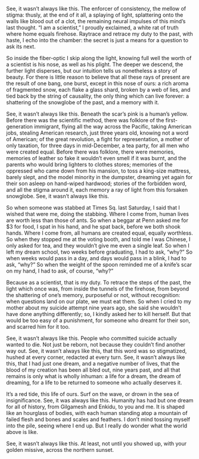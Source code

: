 <!-- emilia-snapshot-properties
See, It Wasn’t Always Like This
2021/11/29
cygnus
emilia-snapshot-properties -->

See, it wasn’t always like this.
The enforcer of consistency, the mellow of stigma:
thusly,
at the end of it all, a splaying of light, splattering onto the walls
like blood out of a clot, the remaining neural impulses of
this mind’s last thought. “I am a scientist,” I proudly exclaimed,
a white rat of truth where home equals firehose. Raytrace and retrace
my duty to the past, with haste, I echo into the chamber: the secret is just a means
for a question to ask its next.

So inside the fiber-optic I skip along the light, knowing full well
the worth of a scientist is his nose, as well as his plight. The deeper we descend,
the further light disperses, but our intuition tells us nonetheless
a story of beauty. For there is little reason to believe
that all these rays of present are the result of one bang, one burst,
except in this nose of ours: a rich aroma of fragmented snow,
each flake a glass shard, broken by a web of lies, and tied back by the string of causality,
the only thing which can live forever: a shattering of the snowglobe of the past,
and a memory with it.

See, it wasn’t always like this.
Beneath the scar’s pink is a human’s yellow.
Before there was the scientific method, there was folklore
of the first-generation immigrant, flying all the way across the Pacific,
taking American jobs, stealing American research,
just three years old, knowing not a word of American;
of the great revolution, a fight for representation, a mother of only taxation,
for three days in mid-December, a tea party,
for all men who were created equal.
Before there was folklore, there were memories,
memories of leather so fake it wouldn’t even smell if it was burnt,
and the parents who would bring lighters to clothes stores;
memories of the oppressed who came down from his mansion,
to toss a king-size mattress, barely slept,
and the model minority in the dumpster, dreaming yet again for their son
asleep on hand-wiped hardwood;
stories of the forbidden word, and all the stigma around it,
each memory a ray of light from this forsaken snowglobe.
See, it wasn’t always like this.

So when someone was stabbed at Times Sq. last Saturday,
I said that I wished that were me, doing the stabbing.
Where I come from, human lives are worth less than those of ants.
So when a beggar at Penn asked me for $3 for food,
I spat in his hand, and he spat back, before we both shook hands.
Where I come from, all humans are created equal, equally worthless.
So when they stopped me at the voting booth,
and told me I was Chinese, I only asked for tea,
and they wouldn’t give me even a single leaf.
So when I left my dream school, two weeks before graduating, I had to ask, “why?”
So when weeks would pass in a day, and days would pass in a blink, I had to ask, “why?”
So when the weight of the spoon reminded me of a knife’s scar on my hand, I had to ask, of course,
“why?”

Because as a scientist, that is my duty.
To retrace the steps of the past, the light which once was,
from inside the tunnels of the firehose, from beyond the shattering of one’s memory,
purposeful or not, without recognition:
when questions land on our plate, we must eat them.
So when I cried to my mother about my suicide attempt nine years ago,
she said she wouldn’t have done anything differently; so, I kindly asked
her to kill herself.
But that would be too easy of a punishment,
for someone who dreamt for their son,
and scarred him for it too.

See, it wasn’t always like this.
People who committed suicide actually wanted to die.
Not just be reborn, not because they couldn’t find another way out.
See, it wasn’t always like this,
that this word was so stigmatized,
hushed at every corner, redacted at every turn.
See, it wasn’t always like this,
that I had just one dream,
and a negative number of lives,
that the blood of my creation has been all bled out, nine years past,
and all that remains is only what is wholly inhuman: a life for a dream,
the dream of dreaming, for a life to be returned
to someone who actually deserves it.

It’s a red tide, this life of ours.
Surf on the wave, or drown in the sea of insignificance.
See, it was always like this.
Humanity has had but one dream for all of history, 
from Gilgamesh and Enkidu, to you and me.
It is shaped like an hourglass of bodies, with each human standing
atop a mountain of failed flesh and bones and scales and feathers.
I don’t mind tossing myself into the pile, seeing where I end up.
But I really do wonder what the world above is like.

See, it wasn’t always like this.
At least, not until you showed up,
with your golden missive,
across the northern sunset.

